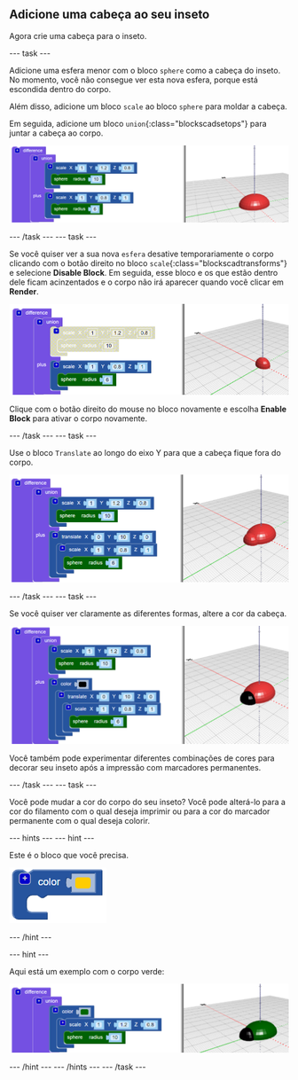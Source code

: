 ## Adicione uma cabeça ao seu inseto

Agora crie uma cabeça para o inseto.

--- task ---

Adicione uma esfera menor com o bloco `sphere` como a cabeça do inseto. No momento, você não consegue ver esta nova esfera, porque está escondida dentro do corpo.

Além disso, adicione um bloco `scale` ao bloco `sphere` para moldar a cabeça.

Em seguida, adicione um bloco `union`{:class="blockscadsetops"} para juntar a cabeça ao corpo.

![captura de tela](images/bug-head-hidden.png)

--- /task --- --- task ---

Se você quiser ver a sua nova `esfera` desative temporariamente o corpo clicando com o botão direito no bloco `scale`{:class="blockscadtransforms"} e selecione **Disable Block**. Em seguida, esse bloco e os que estão dentro dele ficam acinzentados e o corpo não irá aparecer quando você clicar em **Render**.

![captura de tela](images/bug-disable.png)

Clique com o botão direito do mouse no bloco novamente e escolha **Enable Block** para ativar o corpo novamente.

--- /task --- --- task ---

Use o bloco `Translate` ao longo do eixo Y para que a cabeça fique fora do corpo.

  ![captura de tela](images/bug-head.png)

--- /task --- --- task ---

Se você quiser ver claramente as diferentes formas, altere a cor da cabeça.

![captura de tela](images/bug-head-black.png)

Você também pode experimentar diferentes combinações de cores para decorar seu inseto após a impressão com marcadores permanentes.

--- /task --- --- task ---

Você pode mudar a cor do corpo do seu inseto? Você pode alterá-lo para a cor do filamento com o qual deseja imprimir ou para a cor do marcador permanente com o qual deseja colorir.

--- hints --- --- hint ---

Este é o bloco que você precisa.

![captura de tela](images/bug-colour-block.png)

--- /hint ---

--- hint ---

Aqui está um exemplo com o corpo verde:

![captura de tela](images/bug-body-colour.png)

--- /hint --- --- /hints --- --- /task ---




  

